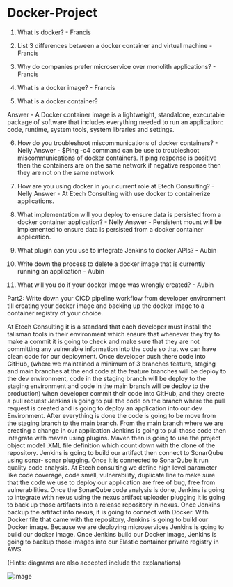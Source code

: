 # Docker-Project


1.	What is docker? - Francis





2.	List 3 differences between a docker container and virtual machine - Francis





3.	Why do companies prefer microservice over monolith applications? - Francis





4.	What is a docker image? - Francis





5.	What is a docker container? 

  Answer  -  A Docker container image is a lightweight, standalone, executable package of software that includes everything needed to run     an application: code, runtime, system tools, system libraries and settings.





6.	How do you troubleshoot miscommunications of docker containers? - Nelly
    Answer  - $Ping -c4 command can be use to troubleshoot miscommunications of docker containers. If ping response is positive then the containers are on the same 
              network if negative response then they are not on the same network



7.	How are you using docker in your current role at Etech Consulting? - Nelly
    Answer  - At Etech Consulting with use docker to containerize applications.
    


8.	What implementation will you deploy to ensure data is persisted from a docker container 
application? - Nelly
    Answer  - Persistent mount will be implemented to ensure data is  persisted from a docker container application.





9.	What plugin can you use to integrate Jenkins to docker APIs? - Aubin




10.	Write down the process to delete a docker image that is currently running an application - Aubin





11.	What will you do if your docker image was wrongly created? - Aubin



Part2: 
Write down your CICD pipeline workflow from developer environment till creating your docker image and backing up the docker image to a container registry of your choice. 

  At Etech Consulting it is a standard that each developer must install the talisman tools in their environment which ensure that whenever they try to make a commit it is going to check and make sure that they are not committing any vulnerable information into the code so that we can have clean code for our deployment. Once developer push there code into GitHub, (where we maintained a minimum of 3 branches feature, staging and main branches at the end code at the feature branches will be deploy to the dev environment, code in the staging branch will be deploy to the staging environment and code in the main branch will be deploy to the production) when developer commit their code into GitHub, and  they create a pull request Jenkins is going to pull the code on the branch where the pull request is created  and is going to deploy an application into our dev Environment. After everything is done the code is going to be move from the staging branch to the main branch.
 From the main branch where we are creating a change in our application Jenkins is going to pull those code then integrate with maven using plugins. Maven then is going to use the project object model .XML file definition which count down with the clone of the repository. Jenkins is going to build our artifact then connect to SonarQube using sonar- sonar plugging. Once it is connected to SonarQube it run quality code analysis. 
  At Etech consulting we define high level parameter like code coverage, code smell, vulnerability, duplicate line to make sure that the code we use to deploy our application are free of bug, free from vulnerabilities. Once the SonarQube code analysis is done, Jenkins is going to integrate with nexus using the nexus artifact uploader plugging it is going to back up those artifacts into a release repository in nexus. Once Jenkins backup the artifact into nexus, it is going to connect with Docker. With Docker file that came with the repository, Jenkins is going to build our Docker image. Because we are deploying microservices Jenkins is going to build our docker image. Once Jenkins build our Docker image, Jenkins is going to backup those images into our Elastic container private registry in AWS.


(Hints: diagrams are also accepted include the explanations) 

![image](https://user-images.githubusercontent.com/127711433/236641484-ed8c6431-40c1-4984-8ea9-1b47735c0e16.png)

